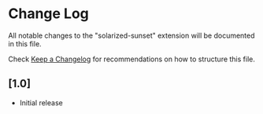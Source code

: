 # Change Log

All notable changes to the "solarized-sunset" extension will be documented in this file.

Check [Keep a Changelog](http://keepachangelog.com/) for recommendations on how to structure this file.

## [1.0]

- Initial release
